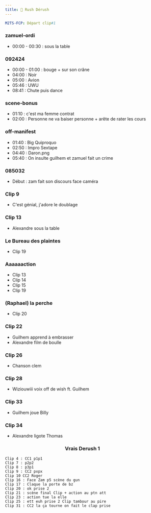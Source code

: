 ```yaml
---
title: 💾 Rush Dérush
---
```

```yaml
M2TS-FCP: Départ clip#1
```
### zamuel-ordi
- 00:00 - 00:30 : sous la table

### 092424
- 00:00 - 01:00 : bouge + sur son crâne
- 04:00 : Noir
- 05:00 : Avion
- 05:46 : UWU
- 08:41 : Chute puis dance

### scene-bonus
- 01:10 : c'est ma femme contrat
- 02:00 : Personne ne va baiser personne + arête de rater les cours 

### off-manifest
- 01:40 : Big Quiproquo
- 02:50 : Impro Sextape
- 04:40 : Daron.png
- 05:40 : On insulte guilhem et zamuel fait un crime
### 085032
- Début : zam fait son discours face caméra
### Clip 9
- C'est génial, j'adore le doublage
### Clip 13
- Alexandre sous la table
### Le Bureau des plaintes
- Clip 19
### Aaaaaaction
- Clip 13
- Clip 14
- Clip 15
- Clip 19
### (Raphael) la perche
- Clip 20
### Clip 22
- Guilhem apprend à embrasser
- Alexandre film de boulle
### Clip 26
- Chanson clem
### Clip 28
- Wiziouwiii voix off de wish ft. Guilhem
### Clip 33
- Guilhem joue Billy
### Clip 34
- Alexandre ligote Thomas

<h3 style="text-align: center">Vrais Derush 1</h3>

```
Clip 4 : CC1 p1p1
Clip 7 : p2p2
Clip 8 : p3p1
Clip 9 : CC2 pxpx
Clip 10 CC2 Roger
Clip 16 : Face Zam p5 scène du gun
Clip 17 : Claque la porte de bz
Clip 20 : ok prise 2
Clip 21 : scène final Clip + action au ptn att
Clip 23 : action tue la elle
Clip 25 : ett euh prise 2 Clip tambour au pire 
Clip 31 : CC2 la ça tourne on fait le clap prise 
```